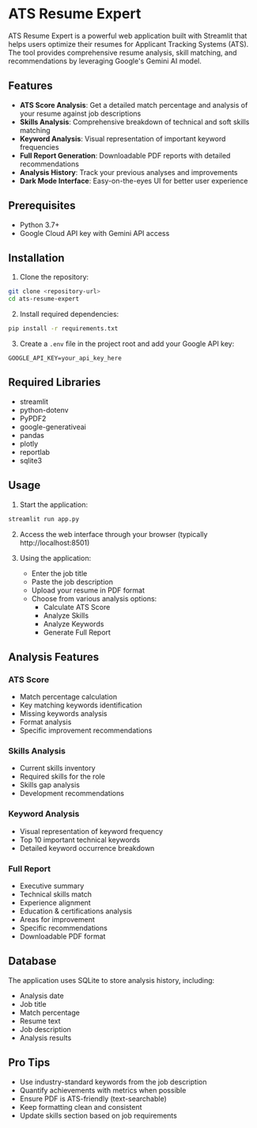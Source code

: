   # ATS Resume Expert

ATS Resume Expert is a powerful web application built with Streamlit that helps users optimize their resumes for Applicant Tracking Systems (ATS). The tool provides comprehensive resume analysis, skill matching, and recommendations by leveraging Google's Gemini AI model.

## Features

- **ATS Score Analysis**: Get a detailed match percentage and analysis of your resume against job descriptions
- **Skills Analysis**: Comprehensive breakdown of technical and soft skills matching
- **Keyword Analysis**: Visual representation of important keyword frequencies
- **Full Report Generation**: Downloadable PDF reports with detailed recommendations
- **Analysis History**: Track your previous analyses and improvements
- **Dark Mode Interface**: Easy-on-the-eyes UI for better user experience

## Prerequisites

- Python 3.7+
- Google Cloud API key with Gemini API access

## Installation

1. Clone the repository:
```bash
git clone <repository-url>
cd ats-resume-expert
```

2. Install required dependencies:
```bash
pip install -r requirements.txt
```

3. Create a `.env` file in the project root and add your Google API key:
```
GOOGLE_API_KEY=your_api_key_here
```

## Required Libraries

- streamlit
- python-dotenv
- PyPDF2
- google-generativeai
- pandas
- plotly
- reportlab
- sqlite3

## Usage

1. Start the application:
```bash
streamlit run app.py
```

2. Access the web interface through your browser (typically http://localhost:8501)

3. Using the application:
   - Enter the job title
   - Paste the job description
   - Upload your resume in PDF format
   - Choose from various analysis options:
     - Calculate ATS Score
     - Analyze Skills
     - Analyze Keywords
     - Generate Full Report

## Analysis Features

### ATS Score
- Match percentage calculation
- Key matching keywords identification
- Missing keywords analysis
- Format analysis
- Specific improvement recommendations

### Skills Analysis
- Current skills inventory
- Required skills for the role
- Skills gap analysis
- Development recommendations

### Keyword Analysis
- Visual representation of keyword frequency
- Top 10 important technical keywords
- Detailed keyword occurrence breakdown

### Full Report
- Executive summary
- Technical skills match
- Experience alignment
- Education & certifications analysis
- Areas for improvement
- Specific recommendations
- Downloadable PDF format

## Database

The application uses SQLite to store analysis history, including:
- Analysis date
- Job title
- Match percentage
- Resume text
- Job description
- Analysis results

## Pro Tips

- Use industry-standard keywords from the job description
- Quantify achievements with metrics when possible
- Ensure PDF is ATS-friendly (text-searchable)
- Keep formatting clean and consistent
- Update skills section based on job requirements

